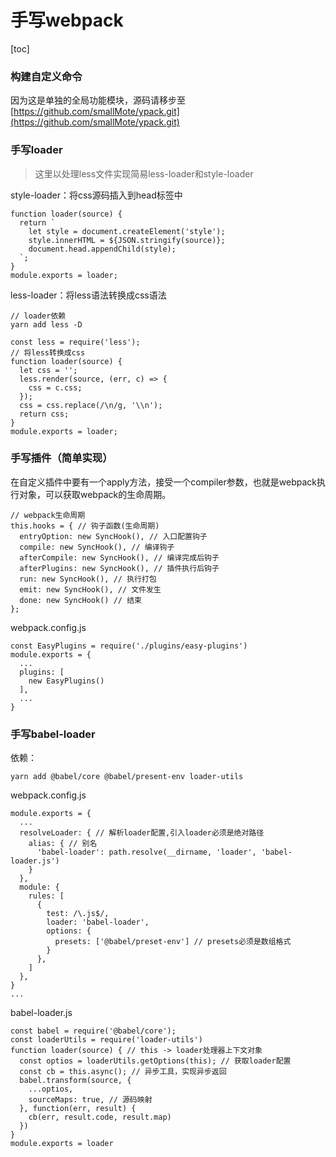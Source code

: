 # 手写webpack
[toc]
### 构建自定义命令
  因为这是单独的全局功能模块，源码请移步至  
  [https://github.com/smallMote/ypack.git](https://github.com/smallMote/ypack.git)
### 手写loader
  > 这里以处理less文件实现简易less-loader和style-loader

  style-loader：将css源码插入到head标签中
  ```
  function loader(source) {
    return `
      let style = document.createElement('style');
      style.innerHTML = ${JSON.stringify(source)};
      document.head.appendChild(style);
    `;
  }
  module.exports = loader;
  ```
  less-loader：将less语法转换成css语法
  ```
  // loader依赖
  yarn add less -D
  ```
  ```
  const less = require('less');
  // 将less转换成css
  function loader(source) {
    let css = '';
    less.render(source, (err, c) => {
      css = c.css;
    });
    css = css.replace(/\n/g, '\\n');
    return css;
  }
  module.exports = loader;
  ```

### 手写插件（简单实现）
  在自定义插件中要有一个apply方法，接受一个compiler参数，也就是webpack执行对象，可以获取webpack的生命周期。
  ```
  // webpack生命周期
  this.hooks = { // 钩子函数(生命周期)
    entryOption: new SyncHook(), // 入口配置钩子
    compile: new SyncHook(), // 编译钩子
    afterCompile: new SyncHook(), // 编译完成后钩子
    afterPlugins: new SyncHook(), // 插件执行后钩子
    run: new SyncHook(), // 执行打包
    emit: new SyncHook(), // 文件发生
    done: new SyncHook() // 结束
  };
  ```
  webpack.config.js
  ```
  const EasyPlugins = require('./plugins/easy-plugins')
  module.exports = {
    ...
    plugins: [
      new EasyPlugins()
    ],
    ...
  }
  ```

### 手写babel-loader
  依赖：
  ```
  yarn add @babel/core @babel/present-env loader-utils
  ```
  webpack.config.js
  ```
  module.exports = {
    ...
    resolveLoader: { // 解析loader配置,引入loader必须是绝对路径
      alias: { // 别名
        'babel-loader': path.resolve(__dirname, 'loader', 'babel-loader.js')
      }
    },
    module: {
      rules: [
        {
          test: /\.js$/,
          loader: 'babel-loader',
          options: {
            presets: ['@babel/preset-env'] // presets必须是数组格式
          }
        },
      ]
    },
  }
  ...
  ```
  babel-loader.js
  ```
  const babel = require('@babel/core');
  const loaderUtils = require('loader-utils')
  function loader(source) { // this -> loader处理器上下文对象
    const optios = loaderUtils.getOptions(this); // 获取loader配置
    const cb = this.async(); // 异步工具，实现异步返回
    babel.transform(source, {
      ...optios,
      sourceMaps: true, // 源码映射
    }, function(err, result) {
      cb(err, result.code, result.map)
    })
  }
  module.exports = loader
  ```
